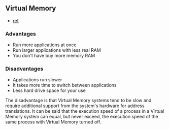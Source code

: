 ## Virtual Memory 

- [ref](http://instant.1point3acres.com/thread/143927)

### Advantages
- Run more applications at once
- Run larger applications with less real RAM
- You don't have buy more memory RAM

### Disadvantages
- Applications run slower
- It takes more time to switch between applications
- Less hard drive space for your use

The disadvantage is that Virtual Memory systems tend to be slow and require additional support from the system's hardware for address translations. It can be said that the execution speed of a process in a Virtual Memory system can equal, but never exceed, the execution speed of the same process with Virtual Memory turned off.
